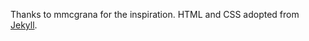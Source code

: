 
Thanks to mmcgrana for the inspiration. HTML and CSS adopted from
[Jekyll](http://github.com/mojombo/jekyll).
